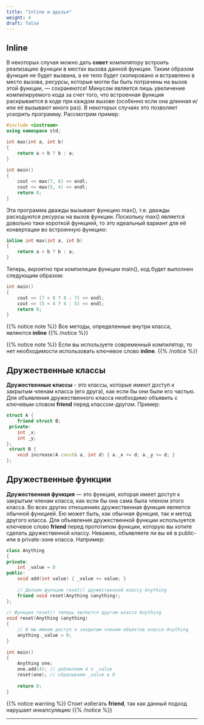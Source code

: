 ```yaml
---
title: "Inline и друзья"
weight: 4
draft: false
---
```


## Inline
В некоторых случая можно дать **совет** компилятору встроить реализацию функции в местах вызова данной функции. Таким образом функция не будет вызвана, а ее тело будет скопировано и встравлено в место вызова, ресурсы, которые могли бы быть потрачены на вызов этой функции, — сохраняются! Минусом является лишь увеличение компилируемого кода за счет того, что встроенная функция раскрывается в коде при каждом вызове (особенно если она длинная и/или её вызывают много раз). В некоторых случаях это позволяет ускорить программу.
Рассмотрим пример:

```cpp
#include <iostream>
using namespace std;

int max(int a, int b)
{
    return a < b ? b : a;
}
 
int main()
{
    cout << max(7, 8) << endl;
    cout << max(5, 4) << endl;
    return 0;
}
```

Эта программа дважды вызывает функцию max(), т.е. дважды расходуются ресурсы на вызов функции. Поскольку max() является довольно таки короткой функцией, то это идеальный вариант для её конвертации во встроенную функцию:
```cpp
inline int max(int a, int b)
{
    return a < b ? b : a;
}
```
Теперь, *вероятно* при компиляции функции main(), код будет выполнен следующим образом:
```cpp
int main()
{
    cout << (7 < 8 ? 8 : 7) << endl;
    cout << (5 < 4 ? 4 : 5) << endl;
    return 0;
}
```

{{% notice note %}}
Все методы, определенные внутри класса, являются **inline**
{{% /notice %}}

{{% notice note %}}
Если вы используете современный компилятор, то нет необходимости использовать ключевое слово **inline**.
{{% /notice %}}


## Дружественные классы
**Дружественные классы** - это классы, которые имеют доступ к закрытым членам класса (его друга), как если бы они были его частью. Для объявления дружественного класса необходимо объявить с ключевым словом **friend** перед классом-другом. Пример:
```cpp
struct A {
	friend struct B;
 private:
	int _x;
	int _y;
};
 struct B {
	void increase(A const& a, int d) { a._x += d; a._y += d; }
};
```

## Дружественные функции
**Дружественная функция** — это функция, которая имеет доступ к закрытым членам класса, как если бы она сама была членом этого класса. Во всех других отношениях дружественная функция является обычной функцией. Ею может быть, как обычная функция, так и метод другого класса. Для объявления дружественной функции используется ключевое слово **friend** перед прототипом функции, которую вы хотите сделать дружественной классу. Неважно, объявляете ли вы её в public- или в private-зоне класса. Например:
```cpp
class Anything
{
private:
    int _value = 0
public:
    void add(int value) { _value += value; }
 
    // Делаем функцию reset() дружественной классу Anything
    friend void reset(Anything &anything);
};
 
// Функция reset() теперь является другом класса Anything
void reset(Anything &anything)
{
    // И мы имеем доступ к закрытым членам объектов класса Anything
    anything._value = 0;
}
 
int main()
{
    Anything one;
    one.add(4); // добавляем 4 к _value
    reset(one); // сбрасываем _value в 0
 
    return 0;
}
```

{{% notice warning %}}
Стоит избегать **friend**, так как данный подход нарушает инкапсуляцию
{{% /notice %}}

---